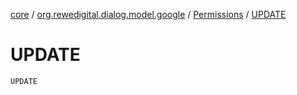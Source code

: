 [core](../../index.md) / [org.rewedigital.dialog.model.google](../index.md) / [Permissions](index.md) / [UPDATE](./-u-p-d-a-t-e.md)

# UPDATE

`UPDATE`